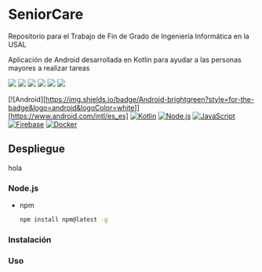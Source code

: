 # SeniorCare

Repositorio para el Trabajo de Fin de Grado de Ingeniería Informática en la USAL

Aplicación de Android desarrollada en Kotlin para ayudar a las personas mayores a realizar tareas

<img src="https://img.shields.io/badge/Android-brightgreen?style=for-the-badge&logo=android&logoColor=white">
<img src="https://img.shields.io/badge/Kotlin-blue?style=for-the-badge&logo=kotlin&logoColor=white">
<img src="https://img.shields.io/badge/JavaScript-F7DF1E?style=for-the-badge&logo=javascript&logoColor=black">
<img src="https://img.shields.io/badge/Node.js-43853D?style=for-the-badge&logo=node.js&logoColor=white">
<img src="https://img.shields.io/badge/Docker-blue?style=for-the-badge&logo=docker&logoColor=white">
<img src="https://img.shields.io/badge/Firebase-orange?style=for-the-badge&logo=firebase&logoColor=white">

[![Android][https://img.shields.io/badge/Android-brightgreen?style=for-the-badge&logo=android&logoColor=white]][https://www.android.com/intl/es_es]
[![Kotlin](https://img.shields.io/badge/Code-Kotlin-blue)](https://kotlinlang.org)
[![Node.js](https://img.shields.io/badge/Servidor-Node.js-blueviolet)](https://nodejs.org/es)
[![JavaScript](https://img.shields.io/badge/Code-JavaScript-yellow)](https://developer.mozilla.org/es/docs/Web/JavaScript)
[![Firebase](https://img.shields.io/badge/DevOps-Firebase-orange)](https://firebase.google.com)
[![Docker](https://img.shields.io/badge/DevOps-Docker-darkblue)](https://www.docker.com)

## Despliegue

hola

### Node.js

* npm
  ```sh
  npm install npm@latest -g
  ```
  
### Instalación
  
### Uso
